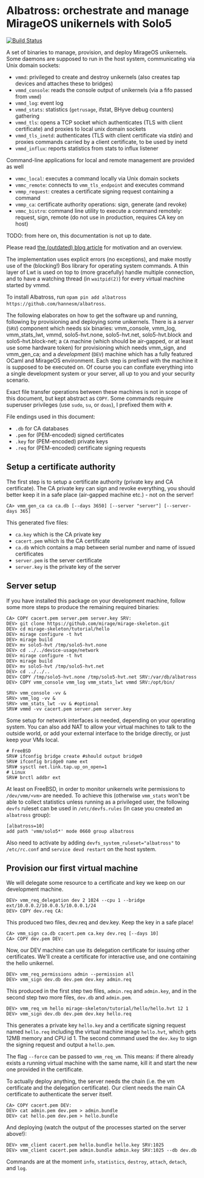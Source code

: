# Albatross: orchestrate and manage MirageOS unikernels with Solo5

[![Build Status](https://travis-ci.org/hannesm/albatross.svg?branch=master)](https://travis-ci.org/hannesm/albatross)

A set of binaries to manage, provision, and deploy MirageOS unikernels.
Some daemons are supposed to run in the host system, communicating via Unix domain sockets:
- `vmmd`: privileged to create and destroy unikernels (also creates tap devices and attaches these to bridges)
- `vmmd_console`: reads the console output of unikernels (via a fifo passed from `vmmd`)
- `vmmd_log`: event log
- `vmmd_stats`: statistics (`getrusage`, ifstat, BHyve debug counters) gathering
- `vmmd_tls`: opens a TCP socket which authenticates (TLS with client certificate) and proxies to local unix domain sockets
- `vmmd_tls_inetd`: authenticates (TLS with client certificate via stdin) and proxies commands carried by a client certificate, to be used by inetd
- `vmmd_influx`: reports statistics from stats to influx listener

Command-line applications for local and remote management are provided as well
- `vmmc_local`: executes a command locally via Unix domain sockets
- `vmmc_remote`: connects to `vmm_tls_endpoint` and executes command
- `vmmp_request`: creates a certificate signing request containing a command
- `vmmp_ca`: certificate authority operations: sign, generate (and revoke)
- `vmmc_bistro`: command line utility to execute a command remotely: request, sign, remote (do not use in production, requires CA key on host)

TODO: from here on, this documentation is not up to date.

Please read [the (outdated) blog article](https://hannes.nqsb.io/Posts/VMM) for motivation
and an overview.

The implementation uses explicit errors (no exceptions), and make mostly use of
the (blocking!) Bos library for operating system commands.  A thin layer of Lwt
is used on top to (more gracefully) handle multiple connection, and to have a
watching thread (in `waitpid(2)`) for every virtual machine started by vmmd.

To install Albatross, run `opam pin add albatross
https://github.com/hannesm/albatross`.

The following elaborates on how to get the software up and running, following by
provisioning and deploying some unikernels.  There is a *server* (`SRV`)
component which needs six binaries: vmm_console, vmm_log, vmm_stats_lwt, vmmd,
solo5-hvt.none, solo5-hvt.net, solo5-hvt.block and solo5-hvt.block-net; a `CA` machine (which should be air-gapped, or
at least use some hardware token) for provisioning which needs vmm_sign, and
vmm_gen_ca; and a *development* (`DEV`) machine which has a fully featured OCaml
and MirageOS environment.  Each step is prefixed with the machine it is supposed
to be executed on.  Of course you can conflate everything into a single
development system or your server, all up to you and your security scenario.

Exact file transfer operations between these machines is not in scope of this
document, but kept abstract as `COPY`.  Some commands require superuser
privileges (use `sudo`, `su`, or `doas`), I prefixed them with `#`.

File endings used in this document:
- `.db` for CA databases
- `.pem` for (PEM-encoded) signed certificates
- `.key` for (PEM-encoded) private keys
- `.req` for (PEM-encoded) certificate signing requests

## Setup a certificate authority

The first step is to setup a certificate authority (private key and CA
certificate).  The CA private key can sign and revoke everything, you should
better keep it in a safe place (air-gapped machine etc.) - not on the server!

```
CA> vmm_gen_ca ca ca.db [--days 3650] [--server "server"] [--server-days 365]
```

This generated five files:
- `ca.key` which is the CA private key
- `cacert.pem` which is the CA certificate
- `ca.db` which contains a map between serial number and name of issued certificates
- `server.pem` is the server certificate
- `server.key` is the private key of the server

## Server setup

If you have installed this package on your development machine, follow some more
steps to produce the remaining required binaries:

```
CA> COPY cacert.pem server.pem server.key SRV:
DEV> git clone https://github.com/mirage/mirage-skeleton.git
DEV> cd mirage-skeleton/tutorial/hello
DEV> mirage configure -t hvt
DEV> mirage build
DEV> mv solo5-hvt /tmp/solo5-hvt.none
DEV> cd ../../device-usage/network
DEV> mirage configure -t hvt
DEV> mirage build
DEV> mv solo5-hvt /tmp/solo5-hvt.net
DEV> cd ../../..
DEV> COPY /tmp/solo5-hvt.none /tmp/solo5-hvt.net SRV:/var/db/albatross
DEV> COPY vmm_console vmm_log vmm_stats_lwt vmmd SRV:/opt/bin/
```

```
SRV> vmm_console -vv &
SRV> vmm_log -vv &
SRV> vmm_stats_lwt -vv & #optional
SRV# vmmd -vv cacert.pem server.pem server.key
```

Some setup for network interfaces is needed, depending on your operating system.
You can also add NAT to allow your virtual machines to talk to the outside
world, or add your external interface to the bridge directly, or just keep your
VMs local.

```
# FreeBSD
SRV# ifconfig bridge create #should output bridge0
SRV# ifconfig bridge0 name ext
SRV# sysctl net.link.tap.up_on_open=1
# Linux
SRV# brctl addbr ext
```

At least on FreeBSD, in order to monitor unikernels write permissions to
`/dev/vmm/<vm>` are needed.  To achieve this (otherwise `vmm_stats` won't be
able to collect statistics unless running as a privileged user, the following
`devfs` ruleset can be used in `/etc/devfs.rules` (in case you created an
`albatross` group):

```
[albatross=10]
add path 'vmm/solo5*' mode 0660 group albatross
```

Also need to activate by adding `devfs_system_ruleset="albatross"` to
`/etc/rc.conf` and `service devd restart` on the host system.

## Provision our first virtual machine

We will delegate some resource to a certificate and key we keep on our
development machine.

```
DEV> vmm_req_delegation dev 2 1024 --cpu 1 --bridge ext/10.0.0.2/10.0.0.5/10.0.0.1/24
DEV> COPY dev.req CA:
```

This produced two files, dev.req and dev.key.  Keep the key in a safe place!

```
CA> vmm_sign ca.db cacert.pem ca.key dev.req [--days 10]
CA> COPY dev.pem DEV:
```

Now, our DEV machine can use its delegation certificate for issuing other
certificates.  We'll create a certificate for interactive use, and one
containing the hello unikernel.

```
DEV> vmm_req_permissions admin --permission all
DEV> vmm_sign dev.db dev.pem dev.key admin.req
```

This produced in the first step two files, `admin.req` and `admin.key`, and in
the second step two more files, `dev.db` and `admin.pem`.

```
DEV> vmm_req_vm hello mirage-skeleton/tutorial/hello/hello.hvt 12 1
DEV> vmm_sign dev.db dev.pem dev.key hello.req
```

This generates a private key `hello.key` and a certificate signing request named
`hello.req` including the virtual machine image `hello.hvt`, which gets 12MB
memory and CPU id 1.  The second command used the `dev.key` to sign the signing
request and output a `hello.pem`.

The flag `--force` can be passed to `vmm_req_vm`.  This means: if there already
exists a running virtual machine with the same name, kill it and start the new
one provided in the certificate.

To actually deploy anything, the server needs the chain (i.e. the vm certificate
and the delegation certificate).  Our client needs the main CA certificate to
authenticate the server itself.

```
CA> COPY cacert.pem DEV:
DEV> cat admin.pem dev.pem > admin.bundle
DEV> cat hello.pem dev.pem > hello.bundle
```

And deploying (watch the output of the processes started on the server above!):

```
DEV> vmm_client cacert.pem hello.bundle hello.key SRV:1025
DEV> vmm_client cacert.pem admin.bundle admin.key SRV:1025 --db dev.db
```

Commands are at the moment `info`, `statistics`, `destroy`, `attach`, `detach`,
and `log`.
